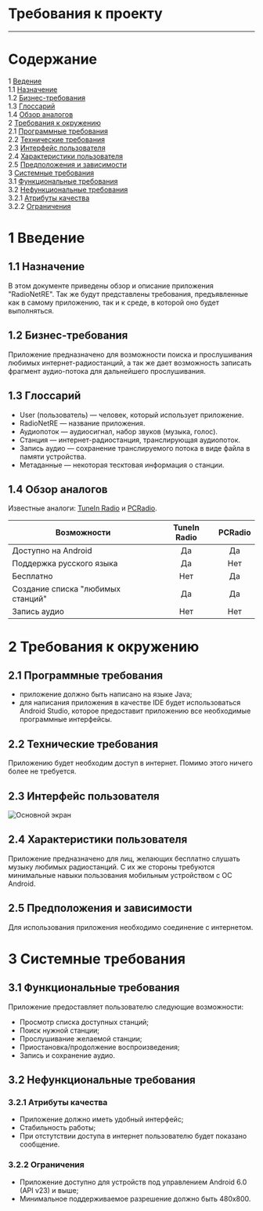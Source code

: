 # Требования к проекту
---

# Содержание
1 [Ведение](#intro)  
1.1 [Назначение](#purpose)  
1.2 [Бизнес-требования](#scope)  
1.3 [Глоссарий](#glossary)  
1.4 [Обзор аналогов](#analogues)  
2 [Требования к окружению](#requirements)  
2.1 [Программные требования](#software_requirements)    
2.2 [Технические требования](#hardware_requirements)  
2.3 [Интерфейс пользователя](#user_requirements)  
2.4 [Характеристики пользователя](#user_characteristics)  
2.5 [Предположения и зависимости](#assumptions_and_dependensies)  
3 [Системные требования](#system_requirements)  
3.1 [Функциональные требования](#functional_requirements)  
3.2 [Нефункциональные требования](#nonfunctional_requirements)  
3.2.1	[Атрибуты качества](#quality_attributes)  
3.2.2	[Ограничения](#constrains)  

<a name="intro"/>

# 1 Введение

<a name="purpose"/>

## 1.1 Назначение
В этом документе приведены обзор и описание приложения "RadioNetRE". Так же будут представлены требования, предъявленные как в самому приложению, так и к среде, в которой оно будет выполняться.

<a name="scope"/>

## 1.2 Бизнес-требования

Приложение предназначено для возможности поиска и прослушивания любимых интернет-радиостанций, а так же дает возможность записать фрагмент аудио-потока для дальнейшего прослушивания. 

<a name="glossary"/>

## 1.3 Глоссарий
* User (пользователь) — человек, который использует приложение.
* RadioNetRE — название приложения.
* Аудиопоток — аудиосигнал, набор звуков (музыка, голос).
* Станция — интернет-радиостанция, транслирующая аудиопоток.
* Запись аудио — сохранение транслируемого потока в виде файла в памяти устройства.
* Метаданные — некоторая тесктовая информация о станции.

<a name="analogues"/>

## 1.4 Обзор аналогов
 Известные аналоги: [TuneIn Radio](https://tunein.com/) и [PCRadio](https://play.google.com/store/apps/details?id=com.maxxt.pcradio&hl=en).  

 Возможности |TuneIn Radio| PCRadio 
--- | :-: | :-: 
Доступно на Android |Да|Да
Поддержка русского языка | Да|Нет
Бесплатно |Нет|Да
Создание списка "любимых станций" | Да|Да
Запись аудио | Нет|Нет

<a name="requirements"/>

# 2 Требования к окружению

<a name="software_requirements"/>

## 2.1 Программные требования
* приложение должно быть написано на языке Java;
* для написания приложения в качестве IDE будет использоваться Android Studio, которое предоставит приложению все необходимые программные интерфейсы.

<a name="hardware_requirements"/>

## 2.2 Технические требования  
Приложению будет необходим доступ в интернет. Помимо этого ничего более не требуется.

<a name="user_requirements"/>

## 2.3 Интерфейс пользователя
  
![Основной экран](/mockups/UI.png)  

<a name="user_characteristics"/>

## 2.4 Характеристики пользователя
Приложение предназначено для лиц, желающих бесплатно слушать музыку любимых радиостанций. С их же стороны требуются минимальные навыки пользования мобильным устройством c ОС Android. 

<a name="assumptions_and_dependencies"/>

## 2.5 Предположения и зависимости
Для использования приложения необходимо соединение с интернетом.

<a name="system_requirements"/>

# 3 Системные требования

<a name="functional_requirements"/>

## 3.1 Функциональные требования

<a name="stations_list"/>
Приложение предоставляет пользователю следующие возможности: 

* Просмотр списка доступных станций;
* Поиск нужной станции;
* Прослушивание желаемой станции;
* Приостановка/продолжение воспроизведения;
* Запись и сохранение аудио.

<a name="non-functional_requirements"/>

## 3.2 Нефункциональные требования

<a name="quality_attributes"/>

### 3.2.1 Атрибуты качества
* Приложение должно иметь удобный интерфейс;
* Стабильность работы;
* При отстутствии доступа в интернет пользователю будет показано сообщение.

<a name="constrains"/>

### 3.2.2 Ограничения
* Приложение доступно для устройств под управлением Android 6.0 (API v23) и выше;
* Минимальное поддерживаемое разрешение должно быть 480x800.
